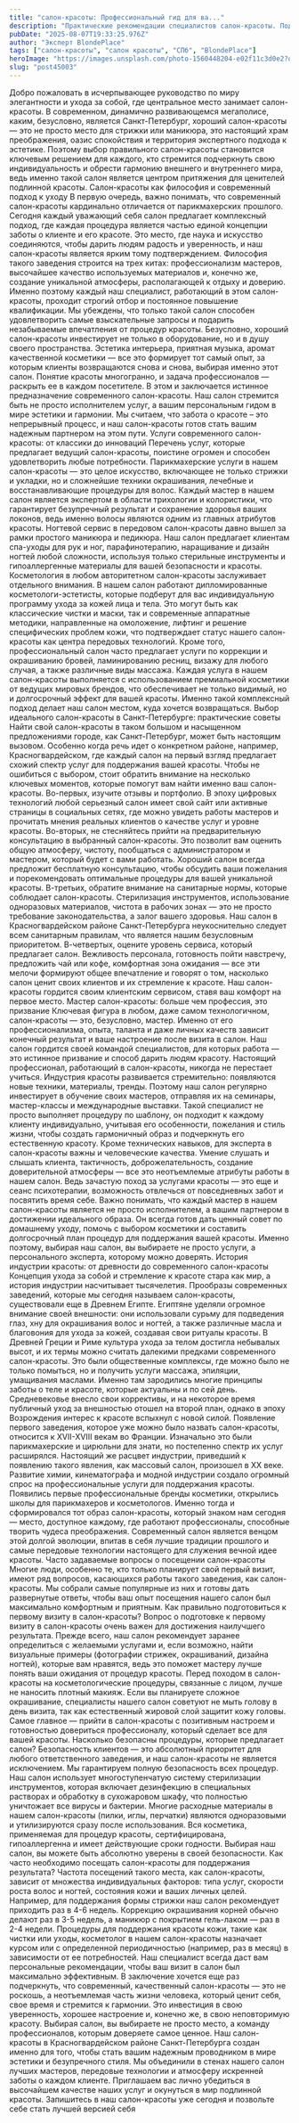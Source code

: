 ```yaml
---
title: "салон-красоты: Профессиональный гид для ва..."
description: "Практические рекомендации специалистов салон-красоты. Подробный анализ всех нюансов и особенностей. Воспользуйтесь профессиональными советами наших специалистов"
pubDate: "2025-08-07T19:33:25.976Z"
author: "Эксперт BlondePlace"
tags: ["салон-красоты", "салон красоты", "СПб", "BlondePlace"]
heroImage: "https://images.unsplash.com/photo-1560448204-e02f11c3d0e2?q=80&w=800&auto=format&fit=crop"
slug: "post45003"
---
```


Добро пожаловать в исчерпывающее руководство по миру элегантности и ухода за собой, где центральное место занимает салон-красоты. В современном, динамично развивающемся мегаполисе, каким, безусловно, является Санкт-Петербург, хороший салон-красоты — это не просто место для стрижки или маникюра, это настоящий храм преображения, оазис спокойствия и территория экспертного подхода к эстетике. Поэтому выбор правильного салон-красоты становится ключевым решением для каждого, кто стремится подчеркнуть свою индивидуальность и обрести гармонию внешнего и внутреннего мира, ведь именно такой салон является центром притяжения для ценителей подлинной красоты. Салон-красоты как философия и современный подход к уходу В первую очередь, важно понимать, что современный салон-красоты кардинально отличается от парикмахерских прошлого. Сегодня каждый уважающий себя салон предлагает комплексный подход, где каждая процедура является частью единой концепции заботы о клиенте и его красоте. Это место, где наука и искусство соединяются, чтобы дарить людям радость и уверенность, и наш салон-красоты является ярким тому подтверждением. Философия такого заведения строится на трех китах: профессионализм мастеров, высочайшее качество используемых материалов и, конечно же, создание уникальной атмосферы, располагающей к отдыху и доверию. Именно поэтому каждый наш специалист, работающий в этом салон-красоты, проходит строгий отбор и постоянное повышение квалификации. Мы убеждены, что только такой салон способен удовлетворить самые взыскательные запросы и подарить незабываемые впечатления от процедур красоты. Безусловно, хороший салон-красоты инвестирует не только в оборудование, но и в душу своего пространства. Эстетика интерьера, приятная музыка, аромат качественной косметики — все это формирует тот самый опыт, за которым клиенты возвращаются снова и снова, выбирая именно этот салон. Понятие красоты многогранно, и задача профессионалов — раскрыть ее в каждом посетителе. В этом и заключается истинное предназначение современного салон-красоты. Наш салон стремится быть не просто исполнителем услуг, а вашим персональным гидом в мире эстетики и гармонии. Мы считаем, что забота о красоте – это непрерывный процесс, и наш салон-красоты готов стать вашим надежным партнером на этом пути. Услуги современного салон-красоты: от классики до инноваций Перечень услуг, которые предлагает ведущий салон-красоты, поистине огромен и способен удовлетворить любые потребности. Парикмахерские услуги в нашем салон-красоты — это целое искусство, включающее не только стрижки и укладки, но и сложнейшие техники окрашивания, лечебные и восстанавливающие процедуры для волос. Каждый мастер в нашем салон является экспертом в области трихологии и колористики, что гарантирует безупречный результат и сохранение здоровья ваших локонов, ведь именно волосы являются одним из главных атрибутов красоты. Ногтевой сервис в передовом салон-красоты давно вышел за рамки простого маникюра и педикюра. Наш салон предлагает клиентам спа-уходы для рук и ног, парафинотерапию, наращивание и дизайн ногтей любой сложности, используя только стерильные инструменты и гипоаллергенные материалы для вашей безопасности и красоты. Косметология в любом авторитетном салон-красоты заслуживает отдельного внимания. В нашем салон работают дипломированные косметологи-эстетисты, которые подберут для вас индивидуальную программу ухода за кожей лица и тела. Это могут быть как классические чистки и маски, так и современные аппаратные методики, направленные на омоложение, лифтинг и решение специфических проблем кожи, что подтверждает статус нашего салон-красоты как центра передовых технологий. Кроме того, профессиональный салон часто предлагает услуги по коррекции и окрашиванию бровей, ламинированию ресниц, визажу для любого случая, а также различные виды массажа. Каждая услуга в нашем салон-красоты выполняется с использованием премиальной косметики от ведущих мировых брендов, что обеспечивает не только видимый, но и долгосрочный эффект для вашей красоты. Именно такой комплексный подход делает наш салон местом, куда хочется возвращаться. Выбор идеального салон-красоты в Санкт-Петербурге: практические советы Найти свой салон-красоты в таком большом и насыщенном предложениями городе, как Санкт-Петербург, может быть настоящим вызовом. Особенно когда речь идет о конкретном районе, например, Красногвардейском, где каждый салон на первый взгляд предлагает схожий спектр услуг для поддержания вашей красоты. Чтобы не ошибиться с выбором, стоит обратить внимание на несколько ключевых моментов, которые помогут вам найти именно ваш салон-красоты. Во-первых, изучите отзывы и портфолио. В эпоху цифровых технологий любой серьезный салон имеет свой сайт или активные страницы в социальных сетях, где можно увидеть работы мастеров и прочитать мнения реальных клиентов о качестве услуг и уровне красоты. Во-вторых, не стесняйтесь прийти на предварительную консультацию в выбранный салон-красоты. Это позволит вам оценить общую атмосферу, чистоту, пообщаться с администратором и мастером, который будет с вами работать. Хороший салон всегда предложит бесплатную консультацию, чтобы обсудить ваши пожелания и порекомендовать оптимальные процедуры для вашей уникальной красоты. В-третьих, обратите внимание на санитарные нормы, которые соблюдает салон-красоты. Стерилизация инструментов, использование одноразовых материалов, чистота в рабочих зонах — это не просто требование законодательства, а залог вашего здоровья. Наш салон в Красногвардейском районе Санкт-Петербурга неукоснительно следует всем санитарным правилам, что является нашим безусловным приоритетом. В-четвертых, оцените уровень сервиса, который предлагает салон. Вежливость персонала, готовность пойти навстречу, предложить чай или кофе, комфортная зона ожидания — все эти мелочи формируют общее впечатление и говорят о том, насколько салон ценит своих клиентов и их стремление к красоте. Наш салон-красоты гордится своим клиентским сервисом, ставя ваш комфорт на первое место. Мастер салон-красоты: больше чем профессия, это призвание Ключевая фигура в любом, даже самом технологичном, салон-красоты — это, безусловно, мастер. Именно от его профессионализма, опыта, таланта и даже личных качеств зависит конечный результат и ваше настроение после визита в салон. Наш салон гордится своей командой специалистов, для которых работа — это истинное призвание и способ дарить людям красоту. Настоящий профессионал, работающий в салон-красоты, никогда не перестает учиться. Индустрия красоты развивается стремительно: появляются новые техники, материалы, тренды. Поэтому наш салон регулярно инвестирует в обучение своих мастеров, отправляя их на семинары, мастер-классы и международные выставки. Такой специалист не просто выполняет процедуру по шаблону, он подходит к каждому клиенту индивидуально, учитывая его особенности, пожелания и стиль жизни, чтобы создать гармоничный образ и подчеркнуть его естественную красоту. Кроме технических навыков, для эксперта в салон-красоты важны и человеческие качества. Умение слушать и слышать клиента, тактичность, доброжелательность, создание доверительной атмосферы — все это неотъемлемые атрибуты работы в нашем салон. Ведь зачастую поход за услугами красоты — это еще и сеанс психотерапии, возможность отвлечься от повседневных забот и посвятить время себе. Важно понимать, что каждый мастер в нашем салон-красоты является не просто исполнителем, а вашим партнером в достижении идеального образа. Он всегда готов дать ценный совет по домашнему уходу, помочь с выбором косметики и составить долгосрочный план процедур для поддержания вашей красоты. Именно поэтому, выбирая наш салон, вы выбираете не просто услуги, а персонального эксперта, которому можно доверять. История индустрии красоты: от древности до современного салон-красоты Концепция ухода за собой и стремление к красоте стара как мир, а история индустрии насчитывает тысячелетия. Прообразы современных заведений, которые мы сегодня называем салон-красоты, существовали еще в Древнем Египте. Египтяне уделяли огромное внимание своей внешности: они использовали сурьму для подведения глаз, хну для окрашивания волос и ногтей, а также различные масла и благовония для ухода за кожей, создавая свои ритуалы красоты. В Древней Греции и Риме культура ухода за телом достигла небывалых высот, и их термы можно считать далекими предками современного салон-красоты. Это были общественные комплексы, где можно было не только помыться, но и получить услуги массажа, эпиляции, умащивания маслами. Именно там зародились многие принципы заботы о теле и красоте, которые актуальны и по сей день. Средневековье внесло свои коррективы, и на некоторое время публичный уход за внешностью отошел на второй план, однако в эпоху Возрождения интерес к красоте вспыхнул с новой силой. Появление первого заведения, которое уже можно было назвать салон-красоты, относится к XVII-XVIII векам во Франции. Изначально это были парикмахерские и цирюльни для знати, но постепенно спектр их услуг расширялся. Настоящий же расцвет индустрии, приведший к появлению такого явления, как массовый салон, произошел в XX веке. Развитие химии, кинематографа и модной индустрии создало огромный спрос на профессиональные услуги для поддержания красоты. Появились первые профессиональные бренды косметики, открылись школы для парикмахеров и косметологов. Именно тогда и сформировался тот образ салон-красоты, который знаком нам сегодня — место, доступное каждому, где работают профессионалы, способные творить чудеса преображения. Современный салон является венцом этой долгой эволюции, впитав в себя лучшие традиции прошлого и самые передовые технологии настоящего для служения вечной идее красоты. Часто задаваемые вопросы о посещении салон-красоты Многие люди, особенно те, кто только планирует свой первый визит, имеют ряд вопросов, касающихся работы такого заведения, как салон-красоты. Мы собрали самые популярные из них и готовы дать развернутые ответы, чтобы ваш опыт посещения нашего салон был максимально комфортным и приятным. Как правильно подготовиться к первому визиту в салон-красоты? Вопрос о подготовке к первому визиту в салон-красоты очень важен для достижения наилучшего результата. Прежде всего, наш салон рекомендует заранее определиться с желаемыми услугами и, если возможно, найти визуальные примеры (фотографии стрижек, окрашиваний, дизайна ногтей), которые вам нравятся, ведь это поможет мастеру лучше понять ваши ожидания от процедур красоты. Перед походом в салон-красоты на косметологические процедуры, связанные с лицом, лучше не наносить плотный макияж. Если вы планируете сложное окрашивание, специалисты нашего салон советуют не мыть голову в день визита, так как естественный жировой слой защитит кожу головы. Самое главное — прийти в салон-красоты с позитивным настроем и готовностью довериться профессионалу, который сделает все для вашей красоты. Насколько безопасны процедуры, которые предлагает салон? Безопасность клиентов — это абсолютный приоритет для любого ответственного заведения, и наш салон-красоты не является исключением. Мы гарантируем полную безопасность всех процедур. Наш салон использует многоступенчатую систему стерилизации инструментов, которая включает дезинфекцию в специальных растворах и обработку в сухожаровом шкафу, что полностью уничтожает все вирусы и бактерии. Многие расходные материалы в нашем салон-красоты (пилки, иглы, перчатки) являются одноразовыми и утилизируются сразу после использования. Вся косметика, применяемая для процедур красоты, сертифицирована, гипоаллергенна и имеет действующие сроки годности. Выбирая наш салон, вы можете быть абсолютно уверены в своей безопасности. Как часто необходимо посещать салон-красоты для поддержания результата? Частота посещений такого места, как салон-красоты, зависит от множества индивидуальных факторов: типа услуг, скорости роста волос и ногтей, состояния кожи и ваших личных целей. Например, для поддержания формы стрижки наш салон рекомендует приходить раз в 4-6 недель. Коррекцию окрашивания корней обычно делают раз в 3-5 недель, а маникюр с покрытием гель-лаком — раз в 2-4 недели. Процедуры для поддержания красоты кожи, такие как чистки или уходы, косметолог в нашем салон-красоты назначает курсом или с определенной периодичностью (например, раз в месяц) в зависимости от ее потребностей. Наш специалист всегда даст вам персональные рекомендации, чтобы ваш визит в салон был максимально эффективным. В заключение хочется еще раз подчеркнуть, что современный, качественный салон-красоты — это не роскошь, а неотъемлемая часть жизни человека, который ценит себя, свое время и стремится к гармонии. Это инвестиция в свою уверенность, хорошее настроение и, конечно же, в свою неповторимую красоту. Выбирая салон, вы выбираете не просто место, а команду профессионалов, которым доверяете самое ценное. Наш салон-красоты в Красногвардейском районе Санкт-Петербурга создан именно для того, чтобы стать вашим надежным проводником в мире эстетики и безупречного стиля. Мы объединили в стенах нашего салон лучших мастеров, передовые технологии и атмосферу искренней заботы о каждом клиенте. Приглашаем вас лично убедиться в высочайшем качестве наших услуг и окунуться в мир подлинной красоты. Запишитесь в наш салон-красоты уже сегодня и позвольте себе стать лучшей версией себя